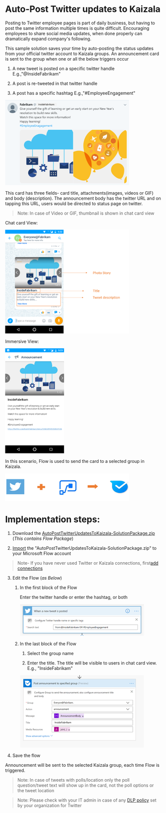 # Auto-Post Twitter updates to Kaizala

Posting to Twitter employee pages is part of daily business, but having to post the same information multiple times is quite difficult. Encouraging employees to share social media updates, when done properly can dramatically expand company's following. 

This sample solution saves your time by auto-posting the status updates from your official twitter account to Kaizala groups. An announcement card is sent to the group when one or all the below triggers occur

1. A new tweet is posted on a specific twitter handle E.g.,"@InsideFabrikam"

2. A post is re-tweeted in that twitter handle 
	
3. A post has a specific hashtag E.g.,"#EmployeeEngagement"

<img src="AutoPostTwitterUpdatesToKaizalaImages/6.png" alt="Tweet" width="400" />

This card has three fields- card title, attachments(images, videos or GIF) and body (description). The announcement body has the twitter URL and on tapping this URL, users would be directed to status page on twitter.

> Note: In case of Video or GIF, thumbnail is shown in chat card view

Chat card View:

<img src="AutoPostTwitterUpdatesToKaizalaImages/1.png" alt="Chat card view Logo" width="400" />

Immersive View:

<img src="AutoPostTwitterUpdatesToKaizalaImages/2.png" alt="Immersive view Logo" width="190" />

In this scenario, Flow is used to send the card to a selected group in Kaizala.

<img src="AutoPostTwitterUpdatesToKaizalaImages/3.png" alt="Flow+Twitter>Kaizala" width="400" />

# Implementation steps:

1. Download the [AutoPostTwitterUpdatesToKaizala-SolutionPackage.zip](AutoPostTwitterUpdatesToKaizala-SolutionPackage.Zip) (*This contains Flow Package*)

2. [Import](https://flow.microsoft.com/en-us/blog/import-export-bap-packages/) the "AutoPostTwitterUpdatesToKaizala-SolutionPackage.zip" to your Microsoft Flow account

> Note- If you have never used Twitter or Kaizala connections, first[add connections](https://docs.microsoft.com/en-us/flow/add-manage-connections)

3. Edit the Flow (*as Below*)

    1.  In the first block of the Flow
    
	    Enter the twitter handle or enter the hashtag, or both
		
	    <img src="AutoPostTwitterUpdatesToKaizalaImages/4.PNG" alt="Firstblock>Kaizala" width="400" />
	
    2.  In the last block of the Flow
      
	    1. Select the group name 
	
	    2. Enter the title. The title will be visible to users in chat card view. E.g., "InsideFabrikam"
	 
	    <img src="AutoPostTwitterUpdatesToKaizalaImages/5.PNG" alt="Flow+Twitter>Kaizala" width="400" />
	 
4. Save the flow

Announcement will be sent to the selected Kaizala group, each time Flow is triggered.

> Note: In case of tweets with polls/location only the poll question/tweet text will show up in the card, not the poll options or the tweet location

> Note: Please check with your IT admin in case of any [DLP policy](https://docs.microsoft.com/en-us/flow/prevent-data-loss) set by your organization for Twitter
